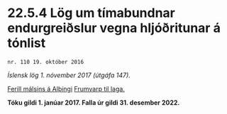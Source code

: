 # 22.5.4 Lög um tímabundnar endurgreiðslur vegna hljóðritunar á tónlist

`nr. 110 19. október 2016`

_Íslensk lög 1. nóvember 2017 (útgáfa 147)._

[Ferill málsins á Alþingi](https://www.althingi.is/thingstorf/thingmalalistar-eftir-thingum/ferill/?ltg=145&mnr=854)
[Frumvarp til laga.](https://www.althingi.is/altext/145/s/1621.html)

**Tóku gildi 1. janúar 2017. Falla úr gildi 31. desember 2022.**

